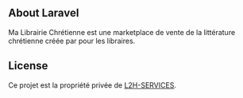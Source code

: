 ## About Laravel

Ma Librairie Chrétienne est une marketplace de vente de la littérature chrétienne créée par pour les libraires.

## License

Ce projet est la propriété privée de [L2H-SERVICES](https://l2h-services.com).
